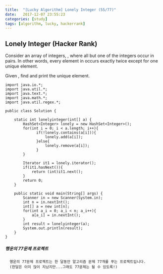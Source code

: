 ```yaml
---
title:  "[Lucky Algorithm] Lonely Integer (55/77)"
date:   2017-12-07 23:55:23
categories: [study]
tags: [algorithm, lucky, hackerrank]
---
```

## Lonely Integer (Hacker Rank)
Consider an array of  integers, , where all but one of the integers occur in pairs. In other words, every element in  occurs exactly twice except for one unique element.

Given , find and print the unique element.


```
import java.io.*;
import java.util.*;
import java.text.*;
import java.math.*;
import java.util.regex.*;

public class Solution {

    static int lonelyinteger(int[] a) {
        HashSet<Integer> lonely = new HashSet<Integer>();
        for(int i = 0; i < a.length; i++){
              if(!lonely.contains(a[i])){
                  lonely.add(a[i]);
              }else{
                  lonely.remove(a[i]);
              }
        }

        Iterator it1 = lonely.iterator();
        if(it1.hasNext()){
            return (int)it1.next();
        }
        return 0;
    }

    public static void main(String[] args) {
        Scanner in = new Scanner(System.in);
        int n = in.nextInt();
        int[] a = new int[n];
        for(int a_i = 0; a_i < n; a_i++){
            a[a_i] = in.nextInt();
        }
        int result = lonelyinteger(a);
        System.out.println(result);
    }
}

```

##### 행운의 77문제 프로젝트
```
  행운의 77문제 프로젝트는 한 달동안 알고리즘 문제 77개를 푸는 프로젝트입니다.
  (한달은 이미 많이 지났지만...그래도 77문제는 될 수 있도록!)
```
